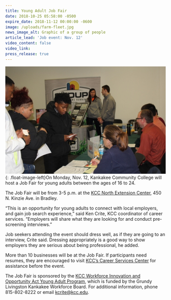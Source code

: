 ```yaml
---
title: Young Adult Job Fair
date: 2018-10-25 05:58:00 -0500
expire_date: 2018-11-12 00:00:00 -0600
image: /uploads/farm-fleet.jpg
news_image_alt: Graphic of a group of people
article_lead: 'Job event: Nov. 12'
video_content: false
video_link:
press_release: true
---
```


![](/uploads/farm--fleet---copy-1.jpg){: .float-image-left}On Monday, Nov. 12, Kankakee Community College will host a Job Fair for young adults between the ages of 16 to 24.

The Job Fair will be from 3-5 p.m. at the [KCC North Extension Center](http://www.kcc.edu/nec), 450 N. Kinzie Ave. in Bradley.

“This is an opportunity for young adults to connect with local employers, and gain job search experience,” said Ken Crite, KCC coordinator of career services. “Employers will share what they are looking for and conduct pre-screening interviews.”

Job seekers attending the event should dress well, as if they are going to an interview, Crite said. Dressing appropriately is a good way to show employers they are serious about being professional, he added.

More than 10 businesses will be at the Job Fair. If participants need resumes, they are encouraged to visit [KCC’s Career Services Center](http://www.kcc.edu/coned/careerservices/Pages/default.aspx) for assistance before the event.

The Job Fair is sponsored by the [KCC Workforce Innovation and Opportunity Act Young Adult Program](http://www.kcc.edu/future/yaps/Pages/default.aspx), which is funded by the Grundy Livingston Kankakee Workforce Board. For additional information, phone 815-802-8222 or email [kcrite@kcc.edu](mailto:kcrite@kcc.edu).